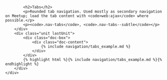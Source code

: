 <div class="doc-content">
	<div class="line-gutters">
		<div class="unit size1of3">
			
			<h2>Tabs</h2>
			<p>Rounded tab navigation. Used mostly as secondary navigation on Meetup; load the tab content with <code>web:ajax</code> where possible.</p>
			<p><code>.nav-tabs</code>, <code>.nav-tabs--subtle</code></p>
		</div>
		<div class="unit lastUnit">
			<div class="doc-box">
				<div class="doc-content">
					{% include navigation/tabs_example.md %}
				</div>
			</div>
			{% highlight html %}{% include navigation/tabs_example.md %}{% endhighlight %}		
		</div>
	</div>
</div>

